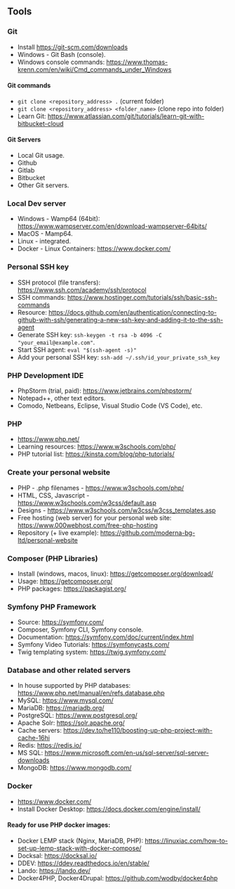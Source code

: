 ## Tools

### Git
- Install https://git-scm.com/downloads
- Windows - Git Bash (console).
- Windows console commands: https://www.thomas-krenn.com/en/wiki/Cmd_commands_under_Windows

#### Git commands
- `git clone <repository_address> .` (current folder)
- `git clone <repository_address> <folder_name>` (clone repo into folder)
- Learn Git: https://www.atlassian.com/git/tutorials/learn-git-with-bitbucket-cloud

#### Git Servers
- Local Git usage.
- Github
- Gitlab
- Bitbucket
- Other Git servers.

### Local Dev server
- Windows - Wamp64 (64bit): https://www.wampserver.com/en/download-wampserver-64bits/
- MacOS - Mamp64.
- Linux - integrated.
- Docker - Linux Containers: https://www.docker.com/

### Personal SSH key
- SSH protocol (file transfers): https://www.ssh.com/academy/ssh/protocol
- SSH commands: https://www.hostinger.com/tutorials/ssh/basic-ssh-commands
- Resource: https://docs.github.com/en/authentication/connecting-to-github-with-ssh/generating-a-new-ssh-key-and-adding-it-to-the-ssh-agent
- Generate SSH key: `ssh-keygen -t rsa -b 4096 -C "your_email@example.com"`.
- Start SSH agent: `eval "$(ssh-agent -s)"`
- Add your personal SSH key: `ssh-add ~/.ssh/id_your_private_ssh_key`

### PHP Development IDE
- PhpStorm (trial, paid): https://www.jetbrains.com/phpstorm/
- Notepad++, other text editors.
- Comodo, Netbeans, Eclipse, Visual Studio Code (VS Code), etc.

### PHP
- https://www.php.net/
- Learning resources: https://www.w3schools.com/php/
- PHP tutorial list: https://kinsta.com/blog/php-tutorials/

### Create your personal website
- PHP - .php filenames - https://www.w3schools.com/php/
- HTML, CSS, Javascript - https://www.w3schools.com/w3css/default.asp
- Designs - https://www.w3schools.com/w3css/w3css_templates.asp
- Free hosting (web server) for your personal web site: https://www.000webhost.com/free-php-hosting
- Repository (+ live example): https://github.com/moderna-bg-ltd/personal-website

### Composer (PHP Libraries)
- Install (windows, macos, linux): https://getcomposer.org/download/
- Usage: https://getcomposer.org/
- PHP packages: https://packagist.org/

### Symfony PHP Framework
- Source: https://symfony.com/
- Composer, Symfony CLI, Symfony console.
- Documentation: https://symfony.com/doc/current/index.html
- Symfony Video Tutorials: https://symfonycasts.com/
- Twig templating system: https://twig.symfony.com/

### Database and other related servers
- In house supported by PHP databases: https://www.php.net/manual/en/refs.database.php
- MySQL: https://www.mysql.com/
- MariaDB: https://mariadb.org/
- PostgreSQL: https://www.postgresql.org/
- Apache Solr: https://solr.apache.org/
- Cache servers: https://dev.to/he110/boosting-up-php-project-with-cache-16hi
- Redis: https://redis.io/
- MS SQL: https://www.microsoft.com/en-us/sql-server/sql-server-downloads
- MongoDB: https://www.mongodb.com/

### Docker 
- https://www.docker.com/
- Install Docker Desktop: https://docs.docker.com/engine/install/

#### Ready for use PHP docker images:
- Docker LEMP stack (Nginx, MariaDB, PHP): https://linuxiac.com/how-to-set-up-lemp-stack-with-docker-compose/
- Docksal: https://docksal.io/
- DDEV: https://ddev.readthedocs.io/en/stable/
- Lando: https://lando.dev/
- Docker4PHP, Docker4Drupal: https://github.com/wodby/docker4php
